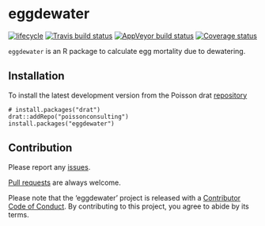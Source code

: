 
<!-- README.md is generated from README.Rmd. Please edit that file -->

# eggdewater

[![lifecycle](https://img.shields.io/badge/lifecycle-experimental-orange.svg)](https://www.tidyverse.org/lifecycle/#experimental)
[![Travis build
status](https://travis-ci.org/poissonconsulting/eggdewater.svg?branch=master)](https://travis-ci.org/poissonconsulting/eggdewater)
[![AppVeyor build
status](https://ci.appveyor.com/api/projects/status/github/poissonconsulting/eggdewater?branch=master&svg=true)](https://ci.appveyor.com/project/poissonconsulting/eggdewater)
[![Coverage
status](https://codecov.io/gh/poissonconsulting/eggdewater/branch/master/graph/badge.svg)](https://codecov.io/github/poissonconsulting/eggdewater?branch=master)

`eggdewater` is an R package to calculate egg mortality due to
dewatering.

## Installation

To install the latest development version from the Poisson drat
[repository](https://github.com/poissonconsulting/drat)

    # install.packages("drat")
    drat::addRepo("poissonconsulting")
    install.packages("eggdewater")

## Contribution

Please report any
[issues](https://github.com/poissonconsulting/eggdewater/issues).

[Pull requests](https://github.com/poissonconsulting/eggdewater/pulls)
are always welcome.

Please note that the ‘eggdewater’ project is released with a
[Contributor Code of Conduct](CODE_OF_CONDUCT.md). By contributing to
this project, you agree to abide by its terms.
